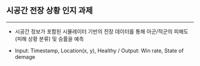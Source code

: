 ## 시공간 전장 상황 인지 과제

---

- 시공간 정보가 포함된 시뮬레이터 기반의 전장 데이터를 통해 아군/적군의 피해도(피해 상황 분류) 및 승률을 예측

- Input: Timestamp, Location(x, y), Healthy / Output: Win rate, State of demage
